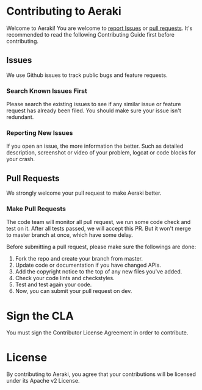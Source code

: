 # Contributing to Aeraki

Welcome to Aeraki!  You are welcome to [report Issues](https://github.com/aeraki-mesh/aeraki/issues/new/choose) or [pull requests](https://github.com/aeraki-mesh/aeraki/compare). It's recommended to read the following Contributing Guide first before contributing.

## Issues

We use Github issues to track public bugs and feature requests.

### Search Known Issues First

Please search the existing issues to see if any similar issue or feature request has already been filed. You should make sure your issue isn't redundant.

### Reporting New Issues
If you open an issue, the more information the better. Such as detailed description, screenshot or video of your problem, logcat or code blocks for your crash.

## Pull Requests

We strongly welcome your pull request to make Aeraki better.

### Make Pull Requests

The code team will monitor all pull request, we run some code check and test on it. After all tests passed, we will accept this PR. But it won't merge to master branch at once, which have some delay.

Before submitting a pull request, please make sure the followings are done:

1. Fork the repo and create your branch from master.
2. Update code or documentation if you have changed APIs.
3. Add the copyright notice to the top of any new files you've added.
4. Check your code lints and checkstyles.
5. Test and test again your code.
6. Now, you can submit your pull request on dev.

# Sign the CLA

You must sign the Contributor License Agreement in order to contribute.

# License

By contributing to Aeraki, you agree that your contributions will be licensed under its Apache v2 License.
